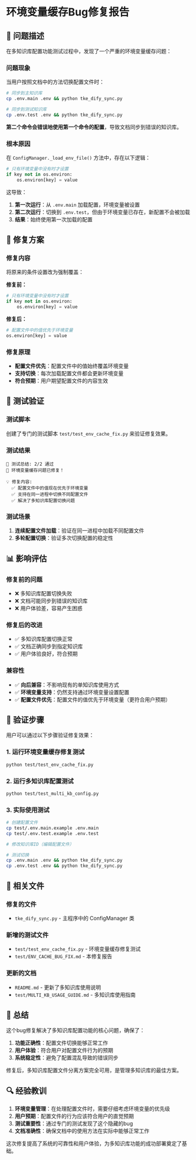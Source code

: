 # 环境变量缓存Bug修复报告

## 🐛 问题描述

在多知识库配置功能测试过程中，发现了一个严重的环境变量缓存问题：

### 问题现象
当用户按照文档中的方法切换配置文件时：
```bash
# 同步到主知识库
cp .env.main .env && python tke_dify_sync.py

# 同步到测试知识库  
cp .env.test .env && python tke_dify_sync.py
```

**第二个命令会错误地使用第一个命令的配置**，导致文档同步到错误的知识库。

### 根本原因
在 `ConfigManager._load_env_file()` 方法中，存在以下逻辑：

```python
# 只有环境变量中没有时才设置
if key not in os.environ:
    os.environ[key] = value
```

这导致：
1. **第一次运行**：从 `.env.main` 加载配置，环境变量被设置
2. **第二次运行**：切换到 `.env.test`，但由于环境变量已存在，新配置不会被加载
3. **结果**：始终使用第一次加载的配置

## 🔧 修复方案

### 修复内容
将原来的条件设置改为强制覆盖：

**修复前：**
```python
# 只有环境变量中没有时才设置
if key not in os.environ:
    os.environ[key] = value
```

**修复后：**
```python
# 配置文件中的值优先于环境变量
os.environ[key] = value
```

### 修复原理
- **配置文件优先**：配置文件中的值始终覆盖环境变量
- **支持切换**：每次加载配置文件都会更新环境变量
- **符合预期**：用户期望配置文件的内容生效

## 🧪 测试验证

### 测试脚本
创建了专门的测试脚本 `test/test_env_cache_fix.py` 来验证修复效果。

### 测试结果
```
🎯 测试总结: 2/2 通过
🎉 环境变量缓存问题已修复！

💡 修复内容:
  ✅ 配置文件中的值现在优先于环境变量
  ✅ 支持在同一进程中切换不同配置文件
  ✅ 解决了多知识库配置切换问题
```

### 测试场景
1. **连续配置文件加载**：验证在同一进程中加载不同配置文件
2. **多轮配置切换**：验证多次切换配置的稳定性

## 📊 影响评估

### 修复前的问题
- ❌ 多知识库配置切换失败
- ❌ 文档可能同步到错误的知识库
- ❌ 用户体验差，容易产生困惑

### 修复后的改进
- ✅ 多知识库配置切换正常
- ✅ 文档正确同步到指定知识库
- ✅ 用户体验良好，符合预期

### 兼容性
- ✅ **向后兼容**：不影响现有的单知识库使用方式
- ✅ **环境变量支持**：仍然支持通过环境变量设置配置
- ✅ **配置文件优先**：配置文件的值优先于环境变量（更符合用户预期）

## 🚀 验证步骤

用户可以通过以下步骤验证修复效果：

### 1. 运行环境变量缓存修复测试
```bash
python test/test_env_cache_fix.py
```

### 2. 运行多知识库配置测试
```bash
python test/test_multi_kb_config.py
```

### 3. 实际使用测试
```bash
# 创建配置文件
cp test/.env.main.example .env.main
cp test/.env.test.example .env.test

# 修改知识库ID（编辑配置文件）

# 测试切换
cp .env.main .env && python tke_dify_sync.py
cp .env.test .env && python tke_dify_sync.py
```

## 📝 相关文件

### 修复的文件
- `tke_dify_sync.py` - 主程序中的 ConfigManager 类

### 新增的测试文件
- `test/test_env_cache_fix.py` - 环境变量缓存修复测试
- `test/ENV_CACHE_BUG_FIX.md` - 本修复报告

### 更新的文档
- `README.md` - 更新了多知识库使用说明
- `test/MULTI_KB_USAGE_GUIDE.md` - 多知识库使用指南

## 🎯 总结

这个bug修复解决了多知识库配置功能的核心问题，确保了：

1. **功能正确性**：配置文件切换能够正常工作
2. **用户体验**：符合用户对配置文件行为的预期
3. **系统稳定性**：避免了配置混乱导致的错误同步

修复后，多知识库配置文件分离方案完全可用，是管理多知识库的最佳方案。

## 🔍 经验教训

1. **环境变量管理**：在处理配置文件时，需要仔细考虑环境变量的优先级
2. **用户预期**：配置文件的行为应该符合用户的直觉预期
3. **测试重要性**：通过专门的测试发现了这个隐藏的bug
4. **文档准确性**：确保文档中的使用方法在实际中能够正常工作

这次修复提高了系统的可靠性和用户体验，为多知识库功能的成功部署奠定了基础。